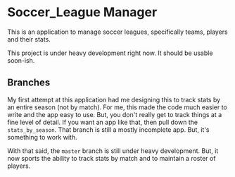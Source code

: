 # Soccer_League Manager

This is an application to manage soccer leagues, specifically teams, players and their stats.

This project is under heavy development right now. It should be usable soon-ish. 

## Branches


My first attempt at this application had me designing this to track stats by an entire season (not by match). For me, this made the code much easier to write and the app easy to use. But, you don't really get to track things at a fine level of detail. If you want an app like that, then pull down the `stats_by_season`. That branch is still a mostly incomplete app. But, it's something to work with.

With that said, the `master` branch is still under heavy development. But, it now sports the ability to track stats by match and to maintain a roster of players. 

